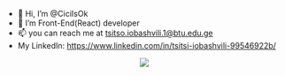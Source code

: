 - 👋 Hi, I’m @CiciIsOk
- 🌱 I’m Front-End(React) developer
- 📫 you can reach me at tsitso.iobashvili.1@btu.edu.ge
-  My LinkedIn: https://www.linkedin.com/in/tsitsi-iobashvili-99546922b/

<p align="center">
  <img src="https://github-readme-stats.vercel.app/api?username=CiciIsOk&count_private=true&hide=prs,issues,contribs&show_icons=true">
</p>

